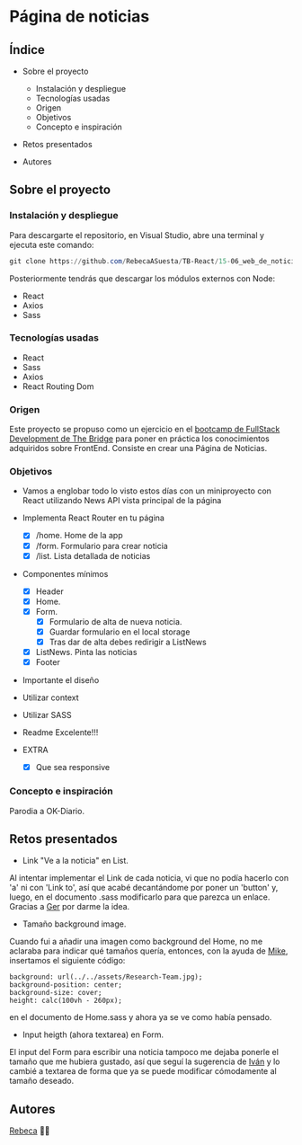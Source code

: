 # Página de noticias

## Índice

* Sobre el proyecto
    * Instalación y despliegue
    * Tecnologías usadas
    * Origen
    * Objetivos
    * Concepto e inspiración

* Retos presentados

* Autores

## Sobre el proyecto

### Instalación y despliegue

Para descargarte el repositorio, en Visual Studio, abre una terminal y ejecuta este comando:

```PowerShell
git clone https://github.com/RebecaASuesta/TB-React/15-06_web_de_noticias
```

Posteriormente tendrás que descargar los módulos externos con Node:
- React
- Axios
- Sass

### Tecnologías usadas

* React
* Sass
* Axios
* React Routing Dom

### Origen

Este proyecto se propuso como un ejercicio en el [bootcamp de FullStack Development de The Bridge](https://www.thebridge.tech/bootcamps/bootcamp-fullstack-developer) para poner en práctica los conocimientos adquiridos sobre FrontEnd. Consiste en crear una Página de Noticias.

### Objetivos

- Vamos a englobar todo lo visto estos días con un miniproyecto con React utilizando News API vista principal de la página
- Implementa React Router en tu página
    - [X] /home. Home de la app
    - [X] /form. Formulario para crear noticia
    - [X] /list. Lista detallada de noticias

- Componentes mínimos
    - [X] Header
    - [X] Home.
    - [X] Form.
        - [X] Formulario de alta de nueva noticia. 
        - [X] Guardar formulario en el local storage
        - [X] Tras dar de alta debes redirigir a ListNews
    - [X] ListNews. Pinta las noticias
    - [X] Footer

- Importante el diseño
- Utilizar context
- Utilizar SASS
- Readme Excelente!!!

- EXTRA
    - [X] Que sea responsive

### Concepto e inspiración

Parodia a OK-Diario.

## Retos presentados

- Link "Ve a la noticia" en List.

Al intentar implementar el Link de cada noticia, vi que no podía hacerlo con 'a' ni con 'Link to', así que acabé decantándome por poner un 'button' y, luego, en el documento .sass modificarlo para que parezca un enlace.
Gracias a [Ger](https://github.com/GeerDev) por darme la idea.

- Tamaño background image.

Cuando fui a añadir una imagen como background del Home, no me aclaraba para indicar qué tamaños quería, entonces, con la ayuda de [Mike](https://github.com/MrSetOne), insertamos el siguiente código:
```
background: url(../../assets/Research-Team.jpg);
background-position: center;
background-size: cover;
height: calc(100vh - 260px);
```
en el documento de Home.sass y ahora ya se ve como había pensado.

- Input heigth (ahora textarea) en Form.

El input del Form para escribir una noticia tampoco me dejaba ponerle el tamaño que me hubiera gustado, así que seguí la sugerencia de [Iván](https://github.com/ivanpuebla10) y lo cambié a textarea de forma que ya se puede modificar cómodamente al tamaño deseado.

## Autores

[Rebeca](https://github.com/RebecaASuesta) 🤹‍♀️